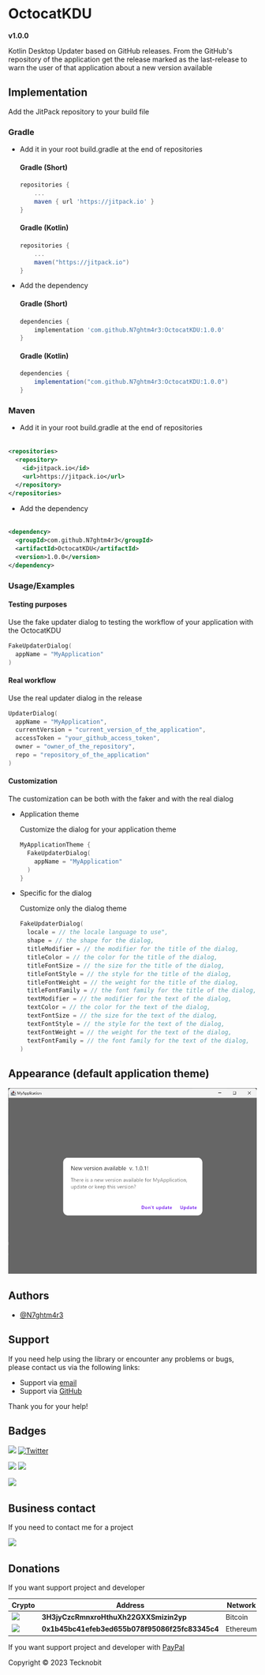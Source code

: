 # OctocatKDU

**v1.0.0**

Kotlin Desktop Updater based on GitHub releases. From the GitHub's repository of the application get the release marked as the last-release to warn the user of that application about a new version available

## Implementation

Add the JitPack repository to your build file

### Gradle

- Add it in your root build.gradle at the end of repositories

  #### Gradle (Short)

    ```gradle
    repositories {
        ...
        maven { url 'https://jitpack.io' }
    }
    ```

  #### Gradle (Kotlin)

    ```gradle
    repositories {
        ...
        maven("https://jitpack.io")
    }
    ```

- Add the dependency

  #### Gradle (Short)

    ```gradle
    dependencies {
        implementation 'com.github.N7ghtm4r3:OctocatKDU:1.0.0'
    }
    ```

  #### Gradle (Kotlin)

    ```gradle
    dependencies {
        implementation("com.github.N7ghtm4r3:OctocatKDU:1.0.0")
    }
    ```

### Maven

- Add it in your root build.gradle at the end of repositories

```xml

<repositories>
  <repository>
    <id>jitpack.io</id>
    <url>https://jitpack.io</url>
  </repository>
</repositories>
```

- Add the dependency

```xml

<dependency>
  <groupId>com.github.N7ghtm4r3</groupId>
  <artifactId>OctocatKDU</artifactId>
  <version>1.0.0</version>
</dependency>
```

### Usage/Examples

#### Testing purposes

Use the fake updater dialog to testing the workflow of your application with the OctocatKDU

```kotlin
FakeUpdaterDialog(
  appName = "MyApplication"
)
```

#### Real workflow

Use the real updater dialog in the release

```kotlin
UpdaterDialog(
  appName = "MyApplication",
  currentVersion = "current_version_of_the_application",
  accessToken = "your_github_access_token",
  owner = "owner_of_the_repository",
  repo = "repository_of_the_application"
)
```

#### Customization

The customization can be both with the faker and with the real dialog

- Application theme

  Customize the dialog for your application theme 
  
  ```kotlin
  MyApplicationTheme {
    FakeUpdaterDialog(
      appName = "MyApplication"
    )
  }
  ```
  
- Specific for the dialog
  
  Customize only the dialog theme

  ```kotlin
  FakeUpdaterDialog(
    locale = // the locale language to use",
    shape = // the shape for the dialog,
    titleModifier = // the modifier for the title of the dialog, 
    titleColor = // the color for the title of the dialog,
    titleFontSize = // the size for the title of the dialog,
    titleFontStyle = // the style for the title of the dialog,
    titleFontWeight = // the weight for the title of the dialog,
    titleFontFamily = // the font family for the title of the dialog,
    textModifier = // the modifier for the text of the dialog,
    textColor = // the color for the text of the dialog,
    textFontSize = // the size for the text of the dialog,
    textFontStyle = // the style for the text of the dialog,
    textFontWeight = // the weight for the text of the dialog,
    textFontFamily = // the font family for the text of the dialog,
  )
  ```

## Appearance (default application theme)

![UI appearance](https://github.com/N7ghtm4r3/OctocatKDU/blob/main/images/ui.png)

## Authors

- [@N7ghtm4r3](https://www.github.com/N7ghtm4r3)

## Support

If you need help using the library or encounter any problems or bugs, please contact us via the following links:

- Support via <a href="mailto:infotecknobitcompany@gmail.com">email</a>
- Support via <a href="https://github.com/N7ghtm4r3/OctocatKDU/issues/new">GitHub</a>

Thank you for your help!

## Badges

[![](https://img.shields.io/badge/Google_Play-414141?style=for-the-badge&logo=google-play&logoColor=white)](https://play.google.com/store/apps/developer?id=Tecknobit)
[![Twitter](https://img.shields.io/badge/Twitter-1DA1F2?style=for-the-badge&logo=twitter&logoColor=white)](https://twitter.com/tecknobit)

[![](https://img.shields.io/badge/Java-ED8B00?style=for-the-badge&logo=java&logoColor=white)](https://www.oracle.com/java/)
[![](https://img.shields.io/badge/Kotlin-0095D5?&style=for-the-badge&logo=kotlin&logoColor=white)](https://kotlinlang.org/)

[![](https://jitpack.io/v/N7ghtm4r3/OctocatKDU.svg)](https://jitpack.io/#N7ghtm4r3/OctocatKDU)

## Business contact

If you need to contact me for a project

[![](https://img.shields.io/badge/fiverr-1DBF73?style=for-the-badge&logo=fiverr&logoColor=white)](https://www.fiverr.com/manuel_maurizio)

## Donations

If you want support project and developer

| Crypto                                                                                              | Address                                        | Network  |
|-----------------------------------------------------------------------------------------------------|------------------------------------------------|----------|
| ![](https://img.shields.io/badge/Bitcoin-000000?style=for-the-badge&logo=bitcoin&logoColor=white)   | **3H3jyCzcRmnxroHthuXh22GXXSmizin2yp**         | Bitcoin  |
| ![](https://img.shields.io/badge/Ethereum-3C3C3D?style=for-the-badge&logo=Ethereum&logoColor=white) | **0x1b45bc41efeb3ed655b078f95086f25fc83345c4** | Ethereum |

If you want support project and developer with <a href="https://www.paypal.com/donate/?hosted_button_id=5QMN5UQH7LDT4">PayPal</a>

Copyright © 2023 Tecknobit
